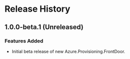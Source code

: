 # Release History

## 1.0.0-beta.1 (Unreleased)

### Features Added

- Initial beta release of new Azure.Provisioning.FrontDoor.